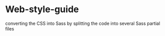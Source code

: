 # Web-style-guide
 converting the CSS into Sass by splitting the code into several Sass partial files
